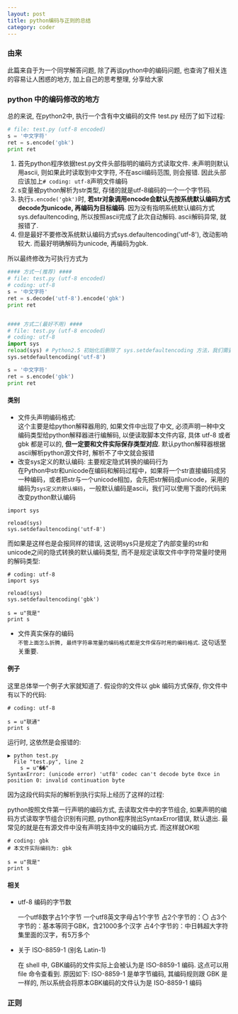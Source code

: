 ```yaml
---
layout: post
title: python编码与正则的总结
category: coder
---
```


### 由来
此篇来自于为一个同学解答问题, 除了再谈python中的编码问题, 也查询了相关连的容易让人困惑的地方, 加上自己的思考整理, 分享给大家

### python 中的编码修改的地方

总的来说, 在python2中, 执行一个含有中文编码的文件 test.py 经历了如下过程:

```python
# file: test.py (utf-8 encoded)
s = '中文字符'
ret = s.encode('gbk')
print ret
```

1. 首先python程序依据test.py文件头部指明的编码方式读取文件. 未声明则默认用ascii, 则如果此时读取到中文字符, 不在ascii编码范围, 则会报错. 因此头部应该加上`# coding: utf-8`声明文件编码
2. s变量被python解析为str类型, 存储的就是utf-8编码的一个一个字节码.
3. 执行`s.encode('gbk')`时, **若str对象调用encode会默认先按系统默认编码方式decode为unicode, 再编码为目标编码**. 因为没有指明系统默认编码方式sys.defaultencoding, 所以按照ascii完成了此次自动解码. ascii解码异常, 就报错了.
4. 但是最好不要修改系统默认编码方式sys.defaultencoding('utf-8'), 改动影响较大. 而最好明确解码为unicode, 再编码为gbk.

所以最终修改为可执行方式为

```python
#### 方式一(推荐) ####
# file: test.py (utf-8 encoded)
# coding: utf-8
s = '中文字符'
ret = s.decode('utf-8').encode('gbk')
print ret


#### 方式二(最好不用) ####
# file: test.py (utf-8 encoded)
# coding: utf-8
import sys
reload(sys) # Python2.5 初始化后删除了 sys.setdefaultencoding 方法，我们需要重新载入
sys.setdefaultencoding('utf-8') 

s = '中文字符'
ret = s.encode('gbk')
print ret
```



#### 类别
* 文件头声明编码格式:  
  这个主要是给python解释器用的, 如果文件中出现了中文, 必须声明一种中文编码类型给python解释器进行编解码, 以便读取脚本文件内容, 具体 utf-8 或者 gbk 都是可以的, **但一定要和文件实际保存类型对应**. 默认python解释器根据ascii解析python源文件时, 解析不了中文就会报错
* 改变sys定义的默认编码: 主要规定隐式转换的编码行为   
  在Python中str和unicode在编码和解码过程中，如果将一个str直接编码成另一种编码，或者把str与一个unicode相加，会先把str解码成unicode，采用的编码为`sys定义的默认编码`，一般默认编码是ascii，我们可以使用下面的代码来改变python默认编码
```
import sys

reload(sys)
sys.setdefaultencoding('utf-8')
```
而如果是这样也是会报同样的错误, 这说明sys只是规定了内部变量的str和unicode之间的隐式转换的默认编码类型, 而不是规定读取文件中字符常量时使用的解码类型:
```
# coding: utf-8
import sys

reload(sys)
sys.setdefaultencoding('gbk')

s = u"我是"
print s
```


* 文件真实保存的编码   
`不管上面怎么折腾, 最终字符串常量的编码格式都是文件保存时用的编码格式`. 这句话至关重要.   

#### 例子
这里总体举一个例子大家就知道了. 假设你的文件以 gbk 编码方式保存, 你文件中有以下的代码:
```
# coding: utf-8

s = u"联通"
print s
```
运行时, 这依然是会报错的:
```
▶ python test.py
  File "test.py", line 2
    s = u"��"
SyntaxError: (unicode error) 'utf8' codec can't decode byte 0xce in position 0: invalid continuation byte
```
因为这段代码实际的解析到执行实际上经历了这样的过程:

python按照文件第一行声明的编码方式, 去读取文件中的字节组合, 如果声明的编码方式读取字节组合识别有问题, python程序抛出SyntaxError错误, 默认退出. 最常见的就是在有源文件中没有声明支持中文的编码方式. 而这样就OK啦

```
# coding: gbk
# 本文件实际编码为: gbk

s = u"我是"
print s
```

#### 相关

* utf-8 编码的字节数

  一个utf8数字占1个字节
  一个utf8英文字母占1个字节
  占2个字节的：〇
  占3个字节的：基本等同于GBK，含21000多个汉字
  占4个字节的：中日韩超大字符集里面的汉字，有5万多个

* 关于 ISO-8859-1 (别名 Latin-1)

  在 shell 中, GBK编码的文件实际上会被认为是 ISO-8859-1 编码. 这点可以用 file 命令查看到. 原因如下:
  ISO-8859-1 是单字节编码, 其编码规则跟 GBK 是一样的, 所以系统会将原本GBK编码的文件认为是 ISO-8859-1 编码

### 正则

